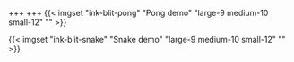 +++
+++
{{< imgset "ink-blit-pong" "Pong demo" "large-9 medium-10 small-12" "" >}}

{{< imgset "ink-blit-snake" "Snake demo" "large-9 medium-10 small-12" "" >}}

<!-- {{< imgset "ink-blit-tetris" "Tetris demo" "large-12" "" >}} -->
